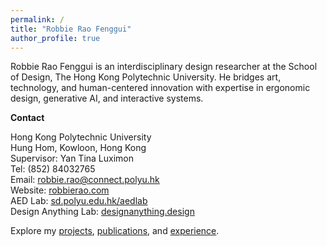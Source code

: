 ```yaml
---
permalink: /
title: "Robbie Rao Fenggui"
author_profile: true
---
```


Robbie Rao Fenggui is an interdisciplinary design researcher at the School of Design, The Hong Kong Polytechnic University. He bridges art, technology, and human-centered innovation with expertise in ergonomic design, generative AI, and interactive systems.

**Contact**

Hong Kong Polytechnic University  
Hung Hom, Kowloon, Hong Kong  
Supervisor: Yan Tina Luximon  
Tel: (852) 84032765  
Email: robbie.rao@connect.polyu.hk  
Website: [robbierao.com](https://robbierao.com)  
AED Lab: [sd.polyu.edu.hk/aedlab](https://sd.polyu.edu.hk/aedlab)  
Design Anything Lab: [designanything.design](https://designanything.design)

Explore my [projects](/portfolio/), [publications](/publications/), and [experience](/cv/).
